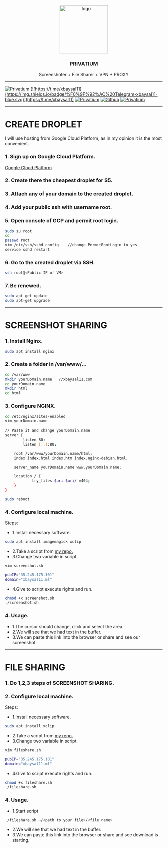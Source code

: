 <p align="center">
    <img src="https://i.postimg.cc/0jXS4kxK/pr.png" alt="logo" width="154" height="154">
</p>

<h3 align="center">PRIVATIUM</h3>

<p align="center">
     Screenshoter + File Sharer + VPN + PROXY
</p>

---

[![Privatium](https://img.shields.io/badge/Privatium-v.1.0.0-00aced.svg)](https://github.com/xbaysal11/privatium)
[![https://t.me/xbaysal11](https://img.shields.io/badge/%F0%9F%92%AC%20Telegram-xbaysal11-blue.svg)](https://t.me/xbaysal11)
[![Privatium](https://img.shields.io/github/license/xbaysal11/privatium)](https://github.com/xbaysal11/privatium)
[![Github](https://img.shields.io/github/followers/xbaysal11?style=social)](https://github.com/xbaysal11)
[![Privatium](https://img.shields.io/github/stars/xbaysal11/privatium?style=social)](https://github.com/xbaysal11/privatium)

---

# CREATE DROPLET

I will use hosting from Google Cloud Platform, as in my opinion it is the most convenient.

### 1. Sign up on Google Cloud Platform.

[Google Cloud Platform](https://cloud.google.com/)

### 2. Create there the cheapest droplet for \$5.

### 3. Attach any of your domain to the created droplet.

### 4. Add your public ssh with username root.

### 5. Open console of GCP and permit root login.

```bash
sudo su root
cd
passwd root
vim /etc/ssh/sshd_config    //change PermitRootLogin to yes
service sshd restart
```

### 6. Go to the created droplet via SSH.

```bash
ssh root@<Public IP of VM>
```

### 7. Be renewed.

```bash
sudo apt-get update
sudo apt-get upgrade
```

---

# SCREENSHOT SHARING

### 1. Install Nginx.

```bash
sudo apt install nginx
```

### 2. Create a folder in /var/www/...

```bash
cd /var/www
mkdir yourDomain.name   //xbaysal11.com
cd yourDomain.name
mkdir html
cd html
```

### 3. Configure NGINX.

```bash
cd /etc/nginx/sites-enabled
vim yourDomain.name
```

```bash
// Paste it and change yourDomain.name
server {
        listen 80;
        listen [::]:80;

    root /var/www/yourDomain.name/html;
    index index.html index.htm index.nginx-debian.html;

    server_name yourDomain.name www.yourDomain.name;

    location / {
            try_files $uri $uri/ =404;
    }
}
```

```bash
sudo reboot
```

### 4. Configure local machine.

Steps:

- 1.Install necessary software.

```bash
sudo apt install imagemagick xclip
```

- 2.Take a script from [my repo.](https://github.com/xbaysal11/privatium)
- 3.Change two variable in script.

```bash
vim screenshot.sh
```

```bash
pubIP="35.245.175.101"
domain="xbaysal11.ml"
```

- 4.Give to script execute rights and run.

```bash
chmod +x screenshot.sh
./screenshot.sh
```

### 4. Usage.

- 1.The cursor should change, click and select the area.
- 2.We will see that we had text in the buffer.
- 3.We can paste this link into the browser or share and see our screenshot.

---

# FILE SHARING

### 1. Do 1,2,3 steps of SCREENSHOT SHARING.

### 2. Configure local machine.

Steps:

- 1.Install necessary software.

```bash
sudo apt install xclip
```

- 2.Take a script from [my repo.](https://github.com/xbaysal11/privatium)
- 3.Change two variable in script.

```bash
vim fileshare.sh
```

```bash
pubIP="35.245.175.101"
domain="xbaysal11.ml"
```

- 4.Give to script execute rights and run.

```bash
chmod +x fileshare.sh
./fileshare.sh
```

### 4. Usage.

- 1.Start script

```bash
./fileshare.sh ~/<path to your file>/<file name>
```

- 2.We will see that we had text in the buffer.
- 3.We can paste this link into the browser or share and see download is starting.
